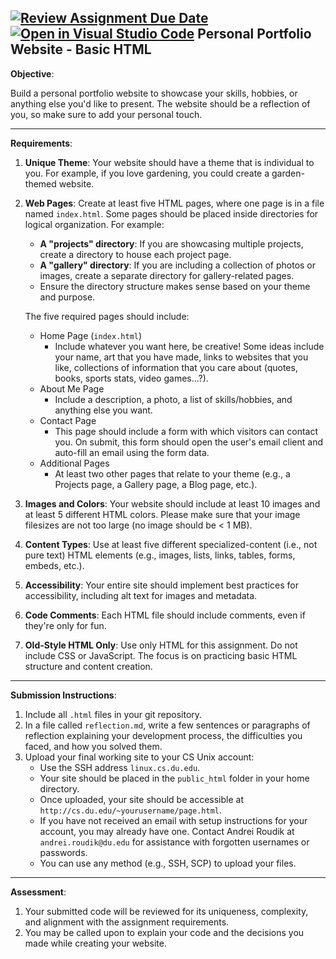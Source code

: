 [![Review Assignment Due Date](https://classroom.github.com/assets/deadline-readme-button-22041afd0340ce965d47ae6ef1cefeee28c7c493a6346c4f15d667ab976d596c.svg)](https://classroom.github.com/a/cyxpdUgj)
[![Open in Visual Studio Code](https://classroom.github.com/assets/open-in-vscode-2e0aaae1b6195c2367325f4f02e2d04e9abb55f0b24a779b69b11b9e10269abc.svg)](https://classroom.github.com/online_ide?assignment_repo_id=17672367&assignment_repo_type=AssignmentRepo)
Personal Portfolio Website - Basic HTML
---

**Objective**:

Build a personal portfolio website to showcase your skills, hobbies, or anything else you'd like to present. The website should be a reflection of you, so make sure to add your personal touch.

---

**Requirements**:

1. **Unique Theme**: Your website should have a theme that is individual to you. For example, if you love gardening, you could create a garden-themed website.

2. **Web Pages**: Create at least five HTML pages, where one page is in a file named `index.html`. Some pages should be placed inside directories for logical organization. For example:
    - **A "projects" directory**: If you are showcasing multiple projects, create a directory to house each project page.
    - **A "gallery" directory**: If you are including a collection of photos or images, create a separate directory for gallery-related pages.
    - Ensure the directory structure makes sense based on your theme and purpose.

    The five required pages should include:
    - Home Page (`index.html`)
        - Include whatever you want here, be creative! Some ideas include your name, art that you have made, links to websites that you like, collections of information that you care about (quotes, books, sports stats, video games...?).
    - About Me Page
        - Include a description, a photo, a list of skills/hobbies, and anything else you want.
    - Contact Page
        - This page should include a form with which visitors can contact you. On submit, this form should open the user's email client and auto-fill an email using the form data.
    - Additional Pages
        - At least two other pages that relate to your theme (e.g., a Projects page, a Gallery page, a Blog page, etc.).

3. **Images and Colors**: Your website should include at least 10 images and at least 5 different HTML colors. Please make sure that your image filesizes are not too large (no image should be < 1 MB).

4. **Content Types**: Use at least five different specialized-content (i.e., not pure text) HTML elements (e.g., images, lists, links, tables, forms, embeds, etc.).

5. **Accessibility**: Your entire site should implement best practices for accessibility, including alt text for images and metadata.

6. **Code Comments**: Each HTML file should include comments, even if they're only for fun.

7. **Old-Style HTML Only**: Use only HTML for this assignment. Do not include CSS or JavaScript. The focus is on practicing basic HTML structure and content creation.

---

**Submission Instructions**:

1. Include all `.html` files in your git repository.
2. In a file called `reflection.md`, write a few sentences or paragraphs of reflection explaining your development process, the difficulties you faced, and how you solved them.
3. Upload your final working site to your CS Unix account:
    - Use the SSH address `linux.cs.du.edu`.
    - Your site should be placed in the `public_html` folder in your home directory.
    - Once uploaded, your site should be accessible at `http://cs.du.edu/~yourusername/page.html`.
    - If you have not received an email with setup instructions for your account, you may already have one. Contact Andrei Roudik at `andrei.roudik@du.edu` for assistance with forgotten usernames or passwords.
    - You can use any method (e.g., SSH, SCP) to upload your files.

---

**Assessment**:

1. Your submitted code will be reviewed for its uniqueness, complexity, and alignment with the assignment requirements.
2. You may be called upon to explain your code and the decisions you made while creating your website.